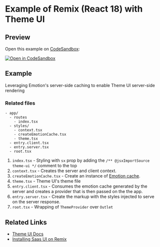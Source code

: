 # Example of Remix (React 18) with Theme UI

## Preview

Open this example on [CodeSandbox](https://codesandbox.com):

<!-- TODO: update this link to the path for your example: -->

[![Open in CodeSandbox](https://codesandbox.io/static/img/play-codesandbox.svg)](https://codesandbox.io/s/github/remix-run/examples/tree/main/theme-ui-react18)

## Example

Leveraging Emotion's server-side caching to enable Theme UI server-side rendering

### Related files

```
- app/
  - routes
    - index.tsx
  - styles/
    - context.tsx
    - createEmotionCache.tsx
    - theme.tsx
  - entry.client.tsx
  - entry.server.tsx
  - root.tsx
```

1. `index.tsx` - Styling with `sx` prop by adding the `/** @jsxImportSource theme-ui */` comment to the top
2. `context.tsx` - Creates the server and client context.
3. `createEmotionCache.tsx` - Create an instance of [Emotion cache](https://emotion.sh/docs/@emotion/cache).
4. `theme.tsx` - Theme UI's theme file
5. `entry.client.tsx` - Consumes the emotion cache generated by the server and creates a provider that is then passed on the the app.
6. `entry.server.tsx` - Create the markup with the styles injected to serve on the server response.
7. `root.tsx` - Wrapping of `ThemeProvider` over `Outlet`

## Related Links

- [Theme UI Docs](https://theme-ui.com/getting-started)
- [Installing Saas UI on Remix](https://saas-ui.dev/docs/core/installation/remix-guide)
